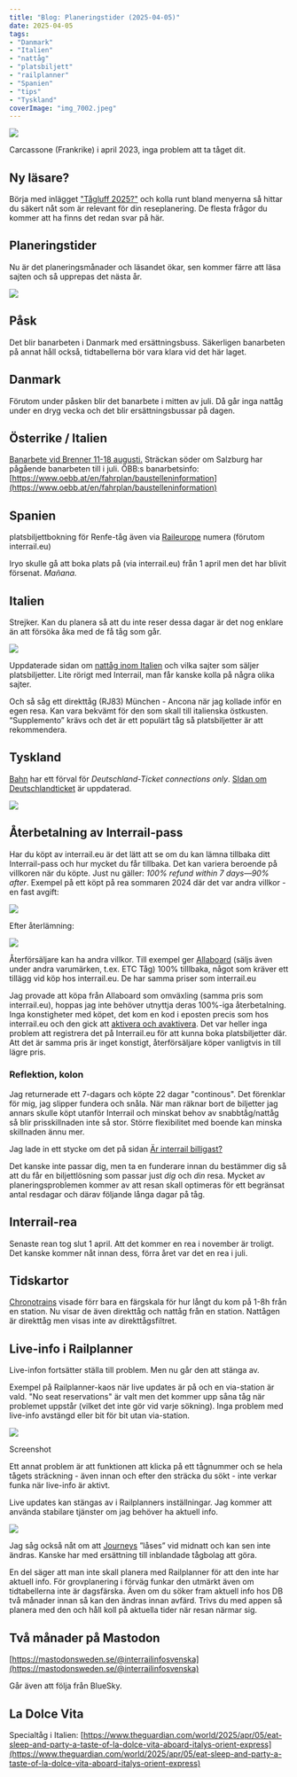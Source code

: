 ```yaml
---
title: "Blog: Planeringstider (2025-04-05)"
date: 2025-04-05
tags:
- "Danmark"
- "Italien"
- "nattåg"
- "platsbiljett"
- "railplanner"
- "Spanien"
- "tips"
- "Tyskland"
coverImage: "img_7002.jpeg"
---
```


![](images/planeringstider_8.jpeg?w=768)

<figcaption>

Carcassone (Frankrike) i april 2023, inga problem att ta tåget dit.

</figcaption>

## Ny läsare?

Börja med inlägget ["Tågluff 2025?"](https://www.trainfo.eu/2025/01/19/tagluff-2025/) och kolla runt bland menyerna så hittar du säkert nåt som är relevant för din reseplanering. De flesta frågor du kommer att ha finns det redan svar på här.

## Planeringstider

Nu är det planeringsmånader och läsandet ökar, sen kommer färre att läsa sajten och så upprepas det nästa år.

![](images/planeringstider_7.jpg?w=724)

## Påsk

Det blir banarbeten i Danmark med ersättningsbuss. Säkerligen banarbeten på annat håll också, tidtabellerna bör vara klara vid det här laget.

## Danmark

Förutom under påsken blir det banarbete i mitten av juli. Då går inga nattåg under en dryg vecka och det blir ersättningsbussar på dagen.

## Österrike / Italien

[Banarbete vid Brenner 11-18 augusti.](https://www.oebb.at/en/fahrplan/baustelleninformation/brennersperre) Sträckan söder om Salzburg har pågående banarbeten till i juli. ÖBB:s banarbetsinfo: [https://www.oebb.at/en/fahrplan/baustelleninformation](https://www.oebb.at/en/fahrplan/baustelleninformation)

## Spanien

platsbiljettbokning för Renfe-tåg även via [Raileurope](https://www.trainfo.eu/raileurope/) numera (förutom interrail.eu)

Iryo skulle gå att boka plats på (via interrail.eu) från 1 april men det har blivit försenat. _Mañana._

## Italien

Strejker. Kan du planera så att du inte reser dessa dagar är det nog enklare än att försöka åka med de få tåg som går.

![](images/planeringstider_1.jpeg?w=360)

Uppdaterade sidan om [nattåg inom Italien](https://www.trainfo.eu/sicilien-kalbrien-apulien/) och vilka sajter som säljer platsbiljetter. Lite rörigt med Interrail, man får kanske kolla på några olika sajter.

Och så såg ett direkttåg (RJ83) München - Ancona när jag kollade inför en egen resa. Kan vara bekvämt för den som skall till italienska östkusten. “Supplemento” krävs och det är ett populärt tåg så platsbiljetter är att rekommendera.

## Tyskland

[Bahn](https://int.bahn.de/en) har ett förval för _Deutschland-Ticket connections only_. [SIdan om Deutschlandticket](https://www.trainfo.eu/deutschland-ticket/) är uppdaterad.

![](images/planeringstider_2.png?w=397)

## Återbetalning av Interrail-pass

Har du köpt av interrail.eu är det lätt att se om du kan lämna tillbaka ditt Interrail-pass och hur mycket du får tillbaka. Det kan variera beroende på villkoren när du köpte. Just nu gäller: _100% refund within 7 days—90% after_. Exempel på ett köpt på rea sommaren 2024 där det var andra villkor - en fast avgift:

![](images/planeringstider_3.png?w=405)

Efter återlämning:

![](images/planeringstider_4.jpeg?w=1024)

Återförsäljare kan ha andra villkor. Till exempel ger [Allaboard](https://allaboard.eu/interrail) (säljs även under andra varumärken, t.ex. ETC Tåg) 100% tilllbaka, något som kräver ett tillägg vid köp hos interrail.eu. De har samma priser som interrail.eu

Jag provade att köpa från Allaboard som omväxling (samma pris som interrail.eu), hoppas jag inte behöver utnyttja deras 100%-iga återbetalning. Inga konstigheter med köpet, det kom en kod i eposten precis som hos interrail.eu och den gick att [aktivera och avaktivera](https://www.trainfo.eu/en-interrail-resa-steg-for-steg/). Det var heller inga problem att registrera det på Interrail.eu för att kunna boka platsbiljetter där. Att det är samma pris är inget konstigt, återförsäljare köper vanligtvis in till lägre pris.

### Reflektion, kolon

Jag returnerade ett 7-dagars och köpte 22 dagar "continous". Det förenklar för mig, jag slipper fundera och snåla. När man räknar bort de biljetter jag annars skulle köpt utanför Interrail och minskat behov av snabbtåg/nattåg så blir prisskillnaden inte så stor. Större flexibilitet med boende kan minska skillnaden ännu mer.

Jag lade in ett stycke om det på sidan [Är interrail billigast?](https://www.trainfo.eu/ar-interrail-billigast/)

Det kanske inte passar dig, men ta en funderare innan du bestämmer dig så att du får en biljettlösning som passar just _dig_ och _din_ resa. Mycket av planeringsproblemen kommer av att resan skall optimeras för ett begränsat antal resdagar och därav följande långa dagar på tåg.

## Interrail-rea

Senaste rean tog slut 1 april. Att det kommer en rea i november är troligt. Det kanske kommer nåt innan dess, förra året var det en rea i juli.

## Tidskartor

[Chronotrains](https://www.chronotrains.com/en/station/2673730-Stockholm) visade förr bara en färgskala för hur långt du kom på 1-8h från en station. Nu visar de även direkttåg och nattåg från en station. Nattågen är direkttåg men visas inte av direkttågsfiltret.

## Live-info i Railplanner

Live-infon fortsätter ställa till problem. Men nu går den att stänga av.

Exempel på Railplanner-kaos när live updates är på och en via-station är vald. "No seat reservations" är valt men det kommer upp såna tåg när problemet uppstår (vilket det inte gör vid varje sökning). Inga problem med live-info avstängd eller bit för bit utan via-station.

![](images/planeringstider_6.jpeg?w=592)

<figcaption>

Screenshot

</figcaption>

Ett annat problem är att funktionen att klicka på ett tågnummer och se hela tågets sträckning - även innan och efter den sträcka du sökt - inte verkar funka när live-info är aktivt.

Live updates kan stängas av i Railplanners inställningar. Jag kommer att använda stabilare tjänster om jag behöver ha aktuell info.

![](images/planeringstider_5.jpeg?w=360)

Jag såg också nåt om att [Journeys](https://www.trainfo.eu/en-interrail-resa-steg-for-steg/) ”låses” vid midnatt och kan sen inte ändras. Kanske har med ersättning till inblandade tågbolag att göra.

En del säger att man inte skall planera med Railplanner för att den inte har aktuell info. För grovplanering i förväg funkar den utmärkt även om tidtabellerna inte är dagsfärska. Även om du söker fram aktuell info hos DB två månader innan så kan den ändras innan avfärd. Trivs du med appen så planera med den och håll koll på aktuella tider när resan närmar sig.

## Två månader på Mastodon

[https://mastodonsweden.se/@interrailinfosvenska](https://mastodonsweden.se/@interrailinfosvenska)

Går även att följa från BlueSky.

## La Dolce Vita

Specialtåg i Italien: [https://www.theguardian.com/world/2025/apr/05/eat-sleep-and-party-a-taste-of-la-dolce-vita-aboard-italys-orient-express](https://www.theguardian.com/world/2025/apr/05/eat-sleep-and-party-a-taste-of-la-dolce-vita-aboard-italys-orient-express)
